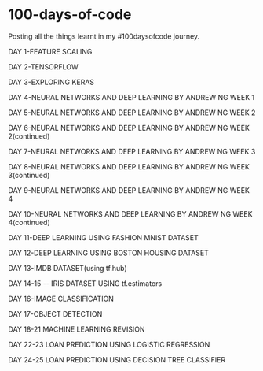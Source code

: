 # 100-days-of-code
Posting all the things learnt in my #100daysofcode journey.

DAY 1-FEATURE SCALING

DAY 2-TENSORFLOW

DAY 3-EXPLORING KERAS

DAY 4-NEURAL NETWORKS AND DEEP LEARNING BY ANDREW NG WEEK 1

DAY 5-NEURAL NETWORKS AND DEEP LEARNING BY ANDREW NG WEEK 2

DAY 6-NEURAL NETWORKS AND DEEP LEARNING BY ANDREW NG WEEK 2(continued)

DAY 7-NEURAL NETWORKS AND DEEP LEARNING BY ANDREW NG WEEK 3

DAY 8-NEURAL NETWORKS AND DEEP LEARNING BY ANDREW NG WEEK 3(continued)

DAY 9-NEURAL NETWORKS AND DEEP LEARNING BY ANDREW NG WEEK 4

DAY 10-NEURAL NETWORKS AND DEEP LEARNING BY ANDREW NG WEEK 4(continued)

DAY 11-DEEP LEARNING USING FASHION MNIST DATASET

DAY 12-DEEP LEARNING USING BOSTON HOUSING DATASET

DAY 13-IMDB DATASET(using tf.hub)

DAY 14-15 -- IRIS DATASET USING tf.estimators

DAY 16-IMAGE CLASSIFICATION

DAY 17-OBJECT DETECTION

DAY 18-21 MACHINE LEARNING REVISION

DAY 22-23 LOAN PREDICTION USING LOGISTIC REGRESSION

DAY 24-25 LOAN PREDICTION USING DECISION TREE CLASSIFIER


